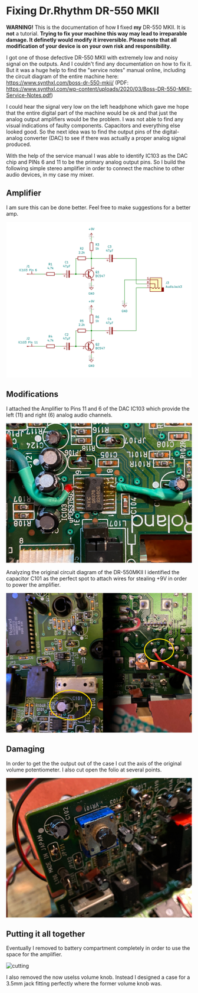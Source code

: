 # Fixing Dr.Rhythm DR-550 MKII 

**WARNING!** This is the documentation of how **I** fixed **my** DR-550 MKII. It is **not** a tutorial. **Trying to fix your machine this way may lead to irreparable damage. It definetly would modify it irreversible. Please note that all modification of your device is on your own risk and responsibility.** 

I got one of those defective DR-550 MKII with extremely low and noisy signal on the outputs. And I couldn't find any documentation on how to fix it. But it was a huge help to find the "service notes" manual online, including the circuit diagram of the entire machine here: https://www.synthxl.com/boss-dr-550-mkii/ (PDF: https://www.synthxl.com/wp-content/uploads/2020/03/Boss-DR-550-MKII-Service-Notes.pdf)

I could hear the signal very low on the left headphone which gave me hope that the entire digital part of the machine would be ok and that just the analog output amplifiers would be the problem. I was not able to find any visual indications of faulty components. Capacitors and everything else looked good. So the next idea was to find the output pins of the digital-analog converter (DAC) to see if there was actually a proper analog signal produced.

With the help of the service manual I was able to identify IC103 as the DAC chip and PINs 6 and 11 to be the primary analog output pins. So I build the following simple stereo amplifier in order to connect the machine to other audio devices, in my case my mixer.

## Amplifier

I am sure this can be done better. Feel free to make suggestions for a better amp.

![Stereo Amplifier](amplifier/circuit.png)

## Modifications

I attached the Amplifier to Pins 11 and 6 of the DAC IC103 which provide the left (11) and right (6) analog audio channels.

![ataching to DAC](photos/IC103.jpeg)

Analyzing the original circuit diagram of the DR-550MKII I identified the capacitor C101 as the perfect spot to attach wires for stealing +9V in order to power the amplifier. 

![powering the DAC](photos/C101.jpeg)

## Damaging

In order to get the the output out of the case I cut the axis of the original volume potentiometer. I also cut open the folio at several points.

![cutting](photos/shortpoti.jpeg)

## Putting it all together

Eventually I removed to battery compartment completely in order to use the space for the amplifier.

![cutting](photos/battcomp.jpeg)

I also removed the now uselss volume knob. Instead I designed a case for a 3.5mm jack fitting perfectly where the former volume knob was.













